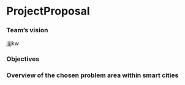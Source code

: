 # ProjectProposal

### Team’s vision
jjjjkw
### Objectives

### Overview of the chosen problem area within smart cities
